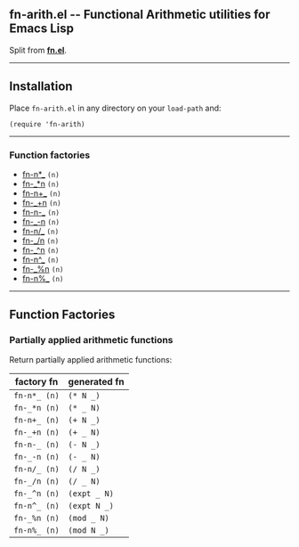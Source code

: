 fn-arith.el -- Functional Arithmetic utilities for Emacs Lisp
-----

Split from [__fn.el__](https://github.com/troyp/fn.el).

------------------------------------------------------------

## Installation

Place `fn-arith.el` in any directory on your `load-path` and:

    (require 'fn-arith)

------------------------------------------------------------

### Function factories
* [fn-n*_](#partially-applied-arithmetic-functions) `(n)`
* [fn-_*n](#partially-applied-arithmetic-functions) `(n)`
* [fn-n+_](#partially-applied-arithmetic-functions) `(n)`
* [fn-_+n](#partially-applied-arithmetic-functions) `(n)`
* [fn-n-_](#partially-applied-arithmetic-functions) `(n)`
* [fn-_-n](#partially-applied-arithmetic-functions) `(n)`
* [fn-n/_](#partially-applied-arithmetic-functions) `(n)`
* [fn-_/n](#partially-applied-arithmetic-functions) `(n)`
* [fn-_^n](#partially-applied-arithmetic-functions) `(n)`
* [fn-n^_](#partially-applied-arithmetic-functions) `(n)`
* [fn-_%n](#partially-applied-arithmetic-functions) `(n)`
* [fn-n%_](#partially-applied-arithmetic-functions) `(n)`

------------------------------------------------------------

## Function Factories

### Partially applied arithmetic functions

Return partially applied arithmetic functions:

| factory fn    | generated fn |
|---------------|--------------|
| `fn-n*_ (n)`  | `(* N _)`    |
| `fn-_*n (n)`  | `(* _ N)`    |
| `fn-n+_ (n)`  | `(+ N _)`    |
| `fn-_+n (n)`  | `(+ _ N)`    |
| `fn-n-_ (n)`  | `(- N _)`    |
| `fn-_-n (n)`  | `(- _ N)`    |
| `fn-n/_ (n)`  | `(/ N _)`    |
| `fn-_/n (n)`  | `(/ _ N)`    |
| `fn-_^n (n)`  | `(expt _ N)` |
| `fn-n^_ (n)`  | `(expt N _)` |
| `fn-_%n (n)`  | `(mod _ N)`  |
| `fn-n%_ (n)`  | `(mod N _)`  |
